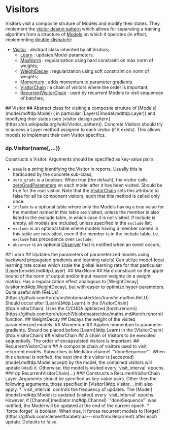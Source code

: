 # Visitors #
Visitors visit a composite struture of Models and modify their states.
They implement the [visitor design pattern](https://en.wikipedia.org/wiki/Visitor_pattern) 
which allows for separating a training algorithm from a structure of [Models](model.md#dp.Models) 
on which it operates (in effect, implementing [double-dispatch](https://en.wikipedia.org/wiki/Double_dispatch)):
 * [Visitor](#dp.Visitor) : abstract class inherited by all Visitors;
   * [Learn](#dp.Learn) : updates Model parameters;
   * [MaxNorm](#dp.MaxNorm) : regularization using hard constraint on max norm of weights;
   * [WeightDecay](#dp.WeightDecay) : regularization using soft constraint on norm of weights;
   * [Momentum](#dp.Momentum) : adds momentum to parameter gradients.
   * [VisitorChain](#dp.VisitorChain) : a chain of visitors where the order is important;
    * [RecurrentVisitorChain](#dp.RecurrentVisitorChain) : used by recurrent Models to visit sequences of batches;

<a name="dp.Visitor"/>
## Visitor ##
Abstract class for visiting a composite struture of [Models](model.md#dp.Model) 
( in particular [Layers](model.md#dp.Layer)) and modifying their states
(see [visitor design pattern](https://en.wikipedia.org/wiki/Visitor_pattern)).
Concrete Visitors should try to access a Layer method assigned to 
each visitor (if it exists). This allows models to implement their own Visitor specifics.

### dp.Visitor{name[,...]} ###
Constructs a Visitor. Arguments should be specified as key-value pairs:
 * `name` is a string identifying the Visitor in reports. Usually this is hardcoded by the concrete sub-class;
 * `zero_grads` is a boolean. When true (the default), the visitor calls [zeroGradParameters](model.md#dp.Model.zeroGradParameters) on each model after it has been visited. Should be true for the root vistior. Note that the [VisitorChain](#dp.VisitorChain) sets this attribute to false for all its component visitors, such that this method is called only once.
 * `include` is a optional table where only the Models having a true value for the member named in this table are visited, unless the member is also listed in the exclude table, in which case it is not visited. If include is empty, all models are included, unless specified in the `exclude` list;
 * `exclude` is an optional table where models having a member named in this table are notvisited, even if the member is in the include table, i.e. `exclude` has precedence over `include`;
 * `observer` is an optional [Observer](observer.md#dp.Observer) that is notified when an event occurs;

<a name="dp.Learn"/>
## Learn ##
Updates the parameters of parameterized models using backward propagated gradients and learning rate(s)
Can utilize model-local learning rate scales which scale the global learning rate for that particulaar [Layer](model.md#dp.Layer).

<a name="dp.MaxNorm"/>
## MaxNorm ##
Hard constraint on the upper bound of the norm of output and/or input neuron weights (in a weight matrix). 
Has a regularization effect analogous to [WeightDecay](visitor.md#dp.WeightDecay), but with easier to optimize 
hyper-parameters. Quite useful with [ReLUs](https://github.com/torch/nn/blob/master/doc/transfer.md#nn.ReLU). 
Should occur after [Learn](#dp.Learn) in the [VisitorChain](#dp.VisitorChain). 
Uses the C/CUDA optimized [torch.renorm](https://github.com/torch/torch7/blob/master/doc/maths.md#torch.renorm) function.

<a name="dp.WeightDecay"/>
## WeightDecay ##
Decays the weight of the visited parameterized models.

<a name="dp.Momentum"/>
## Momentum ##
Applies momentum to parameter gradients. Should be placed before [Learn](#dp.Learn) 
in the [VisitorChain](#dp.VisitorChain)

<a name="dp.VisitorChain"/> 
## VisitorChain ##
A chain of Visitors to be executed sequentially. The order of encapsulated visitors is important.

<a name="dp.RecurrentVisitorChain"/>
## RecurrentVisitorChain ##
A composite chain of visitors used to visit recurrent models. 
Subscribes to Mediator channel `"doneSequence"`. When this channel is notified, 
the next time this visitor is [accepted](model.md#dp.Model.accept) by the model, 
the contained visitors will update (visit) it. 
Otherwise, the model is visited every `visit_interval` epochs.

<a name="dp.RecurrentVisitorChain.__init"/>
### dp.RecurrentVisitorChain{...} ###
Constructs a RecurrentVisitorChain Layer. Arguments should be specified as key-value pairs. 
Other then the following arguments, those specified in [Visitor](#dp.Visitor.__init) also apply.
 * `visit_interval` controls the frequency of updates. The [Model](model.md#dp.Model) is updated (visited) every `visit_interval` epochs. However, if [Channel](mediator.md#dp.Channel) `"doneSequence"` was notified, the Model will be updated at the end of the current epoch.
 * `force_forget` is boolean. When true, it forces recurrent models to [forget](https://github.com/clementfarabet/lua---nnx#nnx.Recurrent) after each update. Defaults to false.
